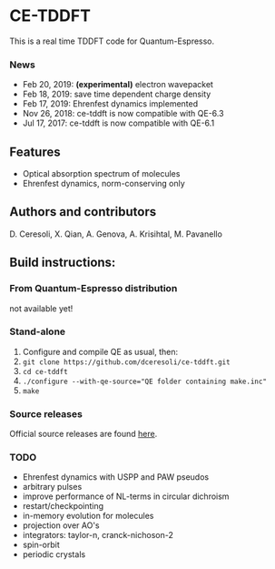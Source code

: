 # CE-TDDFT
This is a real time TDDFT code for Quantum-Espresso.

### News
* Feb 20, 2019: **(experimental)** electron wavepacket
* Feb 18, 2019: save time dependent charge density
* Feb 17, 2019: Ehrenfest dynamics implemented
* Nov 26, 2018: ce-tddft is now compatible with QE-6.3
* Jul 17, 2017: ce-tddft is now compatible with QE-6.1


## Features
* Optical absorption spectrum of molecules
* Ehrenfest dynamics, norm-conserving only


## Authors and contributors
D. Ceresoli, X. Qian, A. Genova, A. Krisihtal, M. Pavanello


## Build instructions:
### From Quantum-Espresso distribution
not available yet!


### Stand-alone 
1. Configure and compile QE as usual, then:
2. ```git clone https://github.com/dceresoli/ce-tddft.git```
3. ```cd ce-tddft```
4. ```./configure --with-qe-source="QE folder containing make.inc"```
5. ```make```

### Source releases
Official source releases are found [here](https://github.com/dceresoli/ce-tddft/releases).

### TODO
- Ehrenfest dynamics with USPP and PAW pseudos
- arbitrary pulses
- improve performance of NL-terms in circular dichroism
- restart/checkpointing
- in-memory evolution for molecules
- projection over AO's
- integrators: taylor-n, cranck-nichoson-2
- spin-orbit
- periodic crystals

